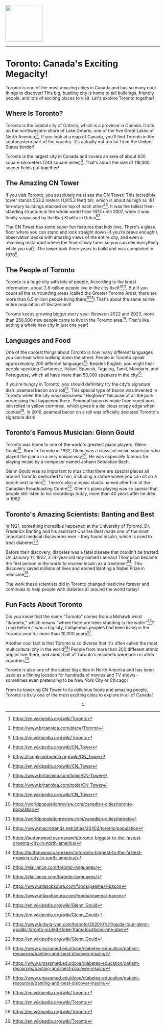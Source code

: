 <img src="https://r2cdn.perplexity.ai/pplx-full-logo-primary-dark%402x.png" class="logo" width="120"/>

---

# Toronto: Canada's Exciting Megacity!

Toronto is one of the most amazing cities in Canada and has so many cool things to discover! This big, bustling city is home to tall buildings, friendly people, and lots of exciting places to visit. Let's explore Toronto together!

## Where Is Toronto?

Toronto is the capital city of Ontario, which is a province in Canada. It sits on the northwestern shore of Lake Ontario, one of the five Great Lakes of North America[^1][^12]. If you look at a map of Canada, you'll find Toronto in the southeastern part of the country. It's actually not too far from the United States border!

Toronto is the largest city in Canada and covers an area of about 630 square kilometers (243 square miles)[^1]. That's about the size of 118,000 soccer fields put together!

## The Amazing CN Tower

If you visit Toronto, you absolutely must see the CN Tower! This incredible tower stands 553.3 meters (1,815.3 feet) tall, which is about as high as 181 ten-story buildings stacked on top of each other[^3][^10]. It was the tallest free-standing structure in the whole world from 1975 until 2007, when it was finally surpassed by the Burj Khalifa in Dubai[^3][^14].

The CN Tower has some super fun features that kids love. There's a glass floor where you can stand and look straight down (if you're brave enough!), observation decks with amazing views of the entire city, and even a revolving restaurant where the floor slowly turns so you can see everything while you eat[^14]. The tower took three years to build and was completed in 1976[^3].

## The People of Toronto

Toronto is a huge city with lots of people. According to the latest information, about 2.8 million people live in the city itself[^2][^16]. But if you count all the surrounding areas (called the Greater Toronto Area), there are more than 6.5 million people living there[^9][^13]! That's about the same as the entire population of Switzerland!

Toronto keeps growing bigger every year. Between 2022 and 2023, more than 268,000 new people came to live in the Toronto area[^13]. That's like adding a whole new city in just one year!

## Languages and Food

One of the coolest things about Toronto is how many different languages you can hear while walking down the street. People in Toronto speak approximately 200 different languages[^7]! Besides English, you might hear people speaking Cantonese, Italian, Spanish, Tagalog, Tamil, Mandarin, and Portuguese, which all have more than 50,000 speakers in the city[^7].

If you're hungry in Toronto, you should definitely try the city's signature dish: peameal bacon on a roll[^6]. This special type of bacon was invented in Toronto when the city was nicknamed "Hogtown" because of all the pork processing that happened there. Peameal bacon is made from cured pork loin rolled in yellow cornmeal, which gives it a delicious crispy edge when cooked[^6]. In 2016, peameal bacon on a roll was officially declared Toronto's signature dish!

## Toronto's Famous Musician: Glenn Gould

Toronto was home to one of the world's greatest piano players, Glenn Gould[^4]. Born in Toronto in 1932, Glenn was a classical music superstar who played the piano in a very unique way[^4]. He was especially famous for playing music by a composer named Johann Sebastian Bach.

Glenn Gould was so important to music that there are special places all around Toronto dedicated to him, including a statue where you can sit on a bench next to him[^11]. There's also a music studio named after him at the Canadian Broadcasting Centre[^4]. Glenn's piano playing was so special that people still listen to his recordings today, more than 40 years after he died in 1982.

## Toronto's Amazing Scientists: Banting and Best

In 1921, something incredible happened at the University of Toronto. Dr. Frederick Banting and his assistant Charles Best made one of the most important medical discoveries ever - they found insulin, which is used to treat diabetes[^5].

Before their discovery, diabetes was a fatal disease that couldn't be treated. On January 11, 1922, a 14-year-old boy named Leonard Thompson became the first person in the world to receive insulin as a treatment[^5]. This discovery saved millions of lives and earned Banting a Nobel Prize in medicine[^5].

The work these scientists did in Toronto changed medicine forever and continues to help people with diabetes all around the world today!

## Fun Facts About Toronto

Did you know that the name "Toronto" comes from a Mohawk word "tkaronto," which means "where there are trees standing in the water"[^1]? Long before it was a big city, Indigenous peoples had been living in the Toronto area for more than 10,000 years[^1].

Another cool fact is that Toronto is so diverse that it's often called the most multicultural city in the world[^1]! People from more than 200 different ethnic origins live there, and about half of Toronto's residents were born in other countries[^1].

Toronto is also one of the safest big cities in North America and has been used as a filming location for hundreds of movies and TV shows - sometimes even pretending to be New York City or Chicago!

From its towering CN Tower to its delicious foods and amazing people, Toronto is truly one of the most exciting cities to explore in all of Canada!

<div style="text-align: center">⁂</div>

[^1]: https://en.wikipedia.org/wiki/Toronto

[^2]: https://worldpopulationreview.com/canadian-cities/toronto-population

[^3]: https://en.wikipedia.org/wiki/CN_Tower

[^4]: https://en.wikipedia.org/wiki/Glenn_Gould

[^5]: https://www.umassmed.edu/dcoe/diabetes-education/patient-resources/banting-and-best-discover-insulin/

[^6]: https://www.atlasobscura.com/foods/peameal-bacon

[^7]: https://elalliance.com/toronto-languages/

[^8]: https://simple.wikipedia.org/wiki/Toronto

[^9]: https://www.macrotrends.net/cities/20402/toronto/population

[^10]: https://simple.wikipedia.org/wiki/CN_Tower

[^11]: https://www.ludwig-van.com/toronto/2020/01/21/guide-tour-glenn-goulds-toronto-visited-three-frans-locations-one-day/

[^12]: https://www.britannica.com/place/Toronto

[^13]: https://buttonwood.ca/research/toronto-biggest-to-the-fastest-growing-city-in-north-america/

[^14]: https://www.britannica.com/topic/CN-Tower

[^15]: https://www.statista.com/statistics/1317437/population-toronto-canada/

[^16]: https://worldpopulationreview.com/canadian-cities/toronto

[^17]: https://www.toronto.ca

[^18]: https://www.destinationtoronto.com

[^19]: https://www.tripadvisor.com/Tourism-g155019-Toronto_Ontario-Vacations.html

[^20]: https://www.toronto.ca/explore-enjoy/visitor-toronto/

[^21]: https://www.tripadvisor.ie/Tourism-g155019-Toronto_Ontario-Vacations.html

[^22]: https://www.lonelyplanet.com/destinations/canada/toronto

[^23]: https://www.ctvnews.ca/toronto/

[^24]: https://www.toronto.ca/city-government/data-research-maps/toronto-at-a-glance/

[^25]: https://www.torontomu.ca/content/dam/centre-urban-research-land-development/BLOG/blog86/CUR_Blog_CAN_US_Population_Blog_June_10_2024_final.pdf

[^26]: https://bot.com/News/Toronto-s-Population-Boom-Building-Growth-on-a-Fragile-Foundation

[^27]: https://en.wikipedia.org/wiki/Demographics_of_Toronto

[^28]: https://www.cntower.ca/inspiring-by-day-stellar-by-night

[^29]: https://www.cntower.ca/history

[^30]: https://www.clc-sic.ca/attractions/cn-tower

[^31]: https://www.diabetes.org.uk/our-research/about-our-research/our-impact/discovery-of-insulin

[^32]: https://oneforthetable.com/canada/peameal-bacon-of-toronto

[^33]: https://www.destinationtoronto.com/things-to-do/attractions/must-see-attractions/cn-tower/

[^34]: https://storeys.com/toronto-home-musician-glenn-gould/

[^35]: https://www.britannica.com/biography/Frederick-Banting

[^36]: https://en.wikipedia.org/wiki/Peameal_bacon

[^37]: https://www.thebesttoronto.com/is-toronto-french-or-english-speaking/

[^38]: https://www.authentikcanada.com/en/activities/tour-cn-tower-toronto

